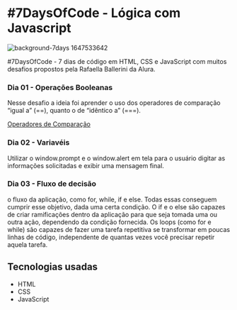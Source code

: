# #7DaysOfCode - Lógica com Javascript

![background-7days 1647533642](https://user-images.githubusercontent.com/96800792/191621759-d8704abe-7f5b-4c94-9049-0456a6b073ff.svg) 


#7DaysOfCode - 7 dias de código em HTML, CSS e JavaScript com muitos desafios propostos pela Rafaella Ballerini da Alura.

### Dia 01 - Operações Booleanas
Nesse desafio a ideia foi aprender o uso dos operadores de comparação “igual a” (==), quanto o de “idêntico a” (===).

[Operadores de Comparação](https://www.alura.com.br/artigos/operadores-matematicos-em-javascript?gclid=Cj0KCQiA_8OPBhDtARIsAKQu0gYUqZqgonpXyEP1_hpUl58wYAk_P3Ze4VWrxo9ftkFW9CLYOMyjO1caAlrzEALw_wcB&utm_source=ActiveCampaign&utm_medium=email&utm_content=%237DaysOfCode+-+L%C3%B3gica+JS+1%2F7%3A+Opera%C3%A7%C3%B5es+Booleanas&utm_campaign=%5BALURA+%237days+Of+Code%5D+%28L%C3%B3gica+de+Programa%C3%A7%C3%A3o+-+JavaScript%29+Dia+1%3A+Comparando+Valores&vgo_ee=T4WKX7u1M78Hp4BEYFsjOUMl%2B1CfhNx2%2BabVIBwH134%3D)


### Dia 02 - Variavéis 
Utilizar o window.prompt e o window.alert em tela para o usuário digitar as informações solicitadas e exibir uma mensagem final.

### Dia 03 - Fluxo de decisão
o fluxo da aplicação, como for, while, if e else. Todas essas conseguem cumprir esse objetivo, dada uma certa condição.
O if e o else são capazes de criar ramificações dentro da aplicação para que seja tomada uma ou outra ação, dependendo da condição fornecida.
Os loops (como for e while) são capazes de fazer uma tarefa repetitiva se transformar em poucas linhas de código, independente de quantas vezes você precisar repetir aquela tarefa.





## Tecnologias usadas
- HTML
- CSS
- JavaScript
